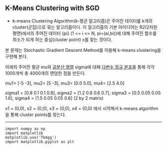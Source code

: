 ## K-Means Clustering with SGD
- k-means Clustering Algorithm(k-평균 알고리즘)은 주어진 데이터를 k개의 cluster(군집)으로 묶는 알고리즘이다. 
이 알고리즘의 기본 아이디어는 R2(2차원 평면)에서의 주어진 데이터  {pi} (1 <= i <= N, pi=(ai,bi))에 대해 주어진 함수를 최소가 되게 하는 중심(cluster point) x를 찾는 것이다.

본 문제는 Stochastic Gradient Descent Method를 이용해 k-means clustering을 구현해 본다.

아래의 주어진 평균 mu와 [공분산 행렬](https://ko.wikipedia.org/wiki/%EA%B3%B5%EB%B6%84%EC%82%B0, "위키 백과") sigma에 대해 [다변수 정규 분포](https://ko.wikipedia.org/wiki/%EB%8B%A4%EB%B3%80%EB%9F%89_%EC%A0%95%EA%B7%9C%EB%B6%84%ED%8F%AC)를 통해
각각 1000개씩 총 4000개의 랜덤한 점을 만든다.      

mu1= [-5 -3], mu2= [5 -3], mu3= [0.0 5.0], mu4= [2.5 4.0]

sigma1 = [0.8 0.1 0.1 0.8], sigma2 = [1.2 0.6 0.6 0.7], sigma3 = [0.5 0.05 0.05 1.6], sigma4 = [1.5 0.05 0.05 0.6]  (2 by 2 matrix)

x1 = (0,0), x2 = (0,0), x3 = (0,0), x4 = (0,0) 에서 시작해서 k-means algorithm을 통해 cluster points를 찾는다.

---
```
import numpy as np
import matplotlib 
matplotlib.use('TkAgg') 
import matplotlib.pyplot as plt
```

